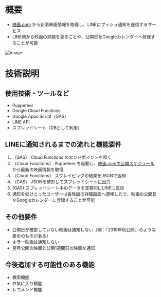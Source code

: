 # 概要
- [映画.com](https://eiga.com) から新着映画情報を取得し、LINEにプッシュ通知を送信するサービス
- LINE側から映画の詳細を見ることや、公開日をGoogleカレンダーへ登録することが可能  

![image](https://user-images.githubusercontent.com/44726460/65384623-44f43f00-dd5f-11e9-893f-2be755630637.png)

# 技術説明
## 使用技術・ツールなど
- Puppeteer
- Google Cloud Functions
- Google Apps Script（GAS）
- LINE API
- スプレッドシート（DBとして利用）

## LINEに通知されるまでの流れと機能要件
1. （GAS） Cloud Functions のエンドポイントを叩く
2. （Cloud Functions） Puppeteer を起動し、[映画.comの公開スケジュール](https://eiga.com/coming/) から最新の映画情報を取得
3. （Cloud Functions） スクレイピングの結果をJSONで返却
4. （GAS） JSONを整形してスプレッドシートに出力
5. (GAS) スプレッドシート中のデータを定期的にLINEに送信
6. 通知を受けとったユーザーは各映画の詳細画面へ遷移したり、映画の公開日をGoogleカレンダーに登録することが可能

## その他要件
- 公開日が確定していない映画は通知しない（例：「2019年秋公開」のような表示のものがある）
- ホラー映画は通知しない
- 翌月公開の映画と公開1週間前の映画を通知

## 今後追加する可能性のある機能
- 検索機能
- お気に入り機能
- レコメンド機能
